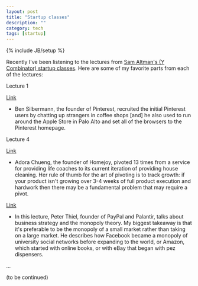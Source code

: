 ```yaml
---
layout: post
title: "Startup classes"
description: ""
category: tech
tags: [startup]
---
```

{% include JB/setup %}

Recently I've been listening to the lectures from [Sam Altman's (Y Combinator) startup classes](http://startupclass.samaltman.com/).
Here are some of my favorite parts from each of the lectures:

<div class="mSpotlight">Lecture 1 </div>

[Link](http://startupclass.samaltman.com/courses/lec01/)

- Ben Silbermann, the founder of Pinterest, recruited the initial Pinterest users by chatting up strangers in coffee
shops [and] he also used to run around the Apple Store in Palo Alto and set all of the browsers to the Pinterest homepage.

<div class="mSpotlight">Lecture 4 </div>

[Link](http://startupclass.samaltman.com/courses/lec04/)

- Adora Chueng, the founder of Homejoy, pivoted 13 times from a service for providing life coaches to its current
iteration of providing house cleaning. Her rule of thumb for the art of pivoting is to track growth: if your product
isn't growing over 3-4 weeks of full product execution and hardwork then there may be a fundamental problem that may
require a pivot.

[Link](http://startupclass.samaltman.com/courses/lec05/)

- In this lecture, Peter Thiel, founder of PayPal and Palantir, talks about business strategy and the monopoly theory.
My biggest takeaway is that it's preferable to be the monopoly of a small market rather than taking on a large
market. He describes how Facebook became a monopoly of university social networks before expanding to the world, or
Amazon, which started with online books, or with eBay that began with pez dispensers.

...

(to be continued)

